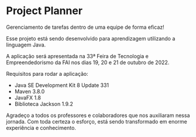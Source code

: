 # Project Planner
Gerenciamento de tarefas dentro de uma equipe de forma eficaz!

Esse projeto está sendo desenvolvido para aprendizagem utilizando a linguagem Java.

A aplicação será apresentada na 33ª Feira de Tecnologia e Empreendedorismo da FAI nos dias 19, 20 e 21 de outubro de 2022.

Requisitos para rodar a aplicação:
- Java SE Development Kit 8 Update 331
- Maven 3.8.0 
- JavaFX 1.8
- Biblioteca Jackson 1.9.2


Agradeço a todos os professores e colaboradores que nos auxiliaram nessa jornada. 
Com toda certeza o esforço, está sendo transformado em enorme experiência e conhecimento.
